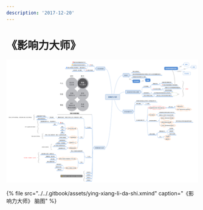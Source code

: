```yaml
---
description: '2017-12-20'
---
```


# 《影响力大师》

![&#x56FE;1 &#x300A;&#x5F71;&#x54CD;&#x529B;&#x5927;&#x5E08;&#x300B;](../../.gitbook/assets/ying-xiang-li-da-shi.png)

{% file src="../../.gitbook/assets/ying-xiang-li-da-shi.xmind" caption="《影响力大师》 脑图" %}




